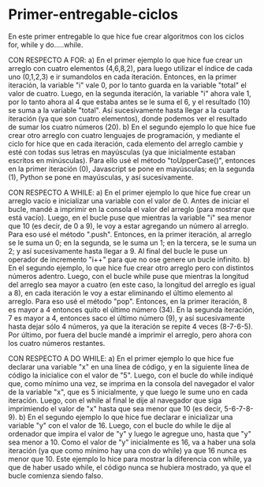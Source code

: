 # Primer-entregable-ciclos

En este primer entregable lo que hice fue crear algoritmos con los ciclos for, while y do.....while.

CON RESPECTO A FOR:
a) En el primer ejemplo lo que hice fue crear un arreglo con cuatro elementos (4,6,8,2), para luego utilizar el índice de cada uno (0,1,2,3) e ir sumandolos en cada iteración. Entonces, en la primer iteración, la variable "i" vale 0, por lo tanto guarda en la variable "total" el valor de cuatro. Luego, en la segunda iteración, la variable "i" ahora vale 1, por lo tanto ahora al 4 que estaba antes se le suma el 6, y el resultado (10) se suma a la variable "total". Así sucesivamente hasta llegar a la cuarta iteración (ya que son cuatro elementos), donde podemos ver el resultado de sumar los cuatro números (20).
b) En el segundo ejemplo lo que hice fue crear otro arreglo con cuatro lenguajes de programación, y mediante el ciclo for hice que en cada iteración, cada elemento del arreglo cambie y esté con todas sus letras en mayúsculas (ya que inicialmente estaban escritos en minúsculas). Para ello usé el método "toUpperCase()", entonces en la primer iteración (0), Javascript se pone en mayúsculas; en la segunda (1), Python se pone en mayúsculas, y así sucesivamente.


CON RESPECTO A WHILE:
a) En el primer ejemplo lo que hice fue crear un arreglo vacío e inicializar una variable con el valor de 0. Antes de iniciar el bucle, mandé a imprimir en la consola el valor del arreglo (para mostrar que está vacío). Luego, en el bucle puse que mientras la variable "i" sea menor que 10 (es decir, de 0 a 9), le voy a estar agregando un número al arreglo. Para eso usé el método ".push". Entonces, en la primer iteración, al arreglo se le suma un 0; en la segunda, se le suma un 1; en la tercera, se le suma un 2; y así sucesivamente hasta llegar a 9. Al final del bucle le puse un operador de incremento "i++" para que no ose genere un bucle infinito.
b) En el segundo ejemplo, lo que hice fue crear otro arreglo pero con distintos números adentro. Luego, con el bucle while puse que mientras la longitud del arreglo sea mayor a cuatro (en este caso, la longitud del arreglo es igual a 8), en cada iteración le voy a estar eliminando el último elemento al arreglo. Para eso usé el método "pop". Entonces, en la primer iteración, 8 es mayor a 4 entonces quito el último número (34). En la segunda iteración, 7 es mayor a 4, entonces saco el último número (9), y así sucesivamente hasta dejar sólo 4 números, ya que la iteración se repite 4 veces (8-7-6-5). Por último, por fuera del bucle mandé a imprimir el arreglo, pero ahora con los cuatro números restantes. 

CON RESPECTO A DO WHILE:
a) En el primer ejemplo lo que hice fue declarar una variable "x" en una línea de código, y en la siguiente línea de código la inicialice con el valor de "5". Luego, con el bucle do while indiqué que, como mínimo una vez, se imprima en la consola del navegador el valor de la variable "x", que es 5 inicialmente, y que luego le sume uno en cada iteración. Luego, con el while al final le dije al navegador que siga imprimiendo el valor de "x" hasta que sea menor que 10 (es decir, 5-6-7-8-9).
b) En el segundo ejemplo lo que hice fue declarar e inicializar una variable "y" con el valor de 16. Luego, con el bucle do while le dije al ordenador que impira el valor de "y" y luego le agregue uno, hasta que "y" sea menor a 10. Como el valor de "y" inicialmente es 16, va a haber una sola iteración (ya que como mínimo hay una con do while) ya que 16 nunca es menor que 10. Este ejemplo lo hice para mostrar la diferencia con while, ya que de haber usado while, el código nunca se hubiera mostrado, ya que el bucle comienza siendo falso. 

